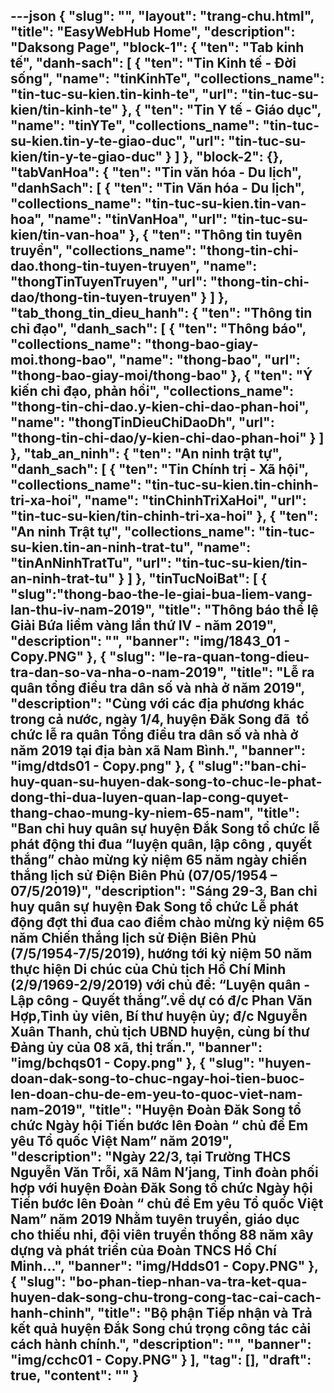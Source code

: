 ---json
{
    "slug": "",
    "layout": "trang-chu.html",
    "title": "EasyWebHub Home",
    "description": "Daksong Page",
    "block-1": {
        "ten": "Tab kinh tế",
        "danh-sach": [
            {
                "ten": "Tin Kinh tế - Đời sống",
                "name": "tinKinhTe",
                "collections_name": "tin-tuc-su-kien.tin-kinh-te",
                "url": "tin-tuc-su-kien/tin-kinh-te"
            },
            {
                "ten": "Tin Y tế - Giáo dục",
                "name": "tinYTe",
                "collections_name": "tin-tuc-su-kien.tin-y-te-giao-duc",
                "url": "tin-tuc-su-kien/tin-y-te-giao-duc"
            }
        ]
    },
    "block-2": {},
    "tabVanHoa": {
        "ten": "Tin văn hóa - Du lịch",
        "danhSach": [
            {
                "ten": "Tin Văn hóa - Du lịch",
                "collections_name": "tin-tuc-su-kien.tin-van-hoa",
                "name": "tinVanHoa",
                "url": "tin-tuc-su-kien/tin-van-hoa"
            },
            {
                "ten": "Thông tin tuyên truyền",
                "collections_name": "thong-tin-chi-dao.thong-tin-tuyen-truyen",
                "name": "thongTinTuyenTruyen",
                "url": "thong-tin-chi-dao/thong-tin-tuyen-truyen"
            }
        ]
    },
    "tab_thong_tin_dieu_hanh": {
        "ten": "Thông tin chỉ đạo",
        "danh_sach": [
            {
                "ten": "Thông báo",
                "collections_name": "thong-bao-giay-moi.thong-bao",
                "name": "thong-bao",
                "url": "thong-bao-giay-moi/thong-bao"
            },
            {
                "ten": "Ý kiến chỉ đạo, phản hồi",
                "collections_name": "thong-tin-chi-dao.y-kien-chi-dao-phan-hoi",
                "name": "thongTinDieuChiDaoDh",
                "url": "thong-tin-chi-dao/y-kien-chi-dao-phan-hoi"
            }
        ]
    },
    "tab_an_ninh": {
        "ten": "An ninh trật tự",
        "danh_sach": [
            {
                "ten": "Tin Chính trị - Xã hội",
                "collections_name": "tin-tuc-su-kien.tin-chinh-tri-xa-hoi",
                "name": "tinChinhTriXaHoi",
                "url": "tin-tuc-su-kien/tin-chinh-tri-xa-hoi"
            },
            {
                "ten": "An ninh Trật tự",
                "collections_name": "tin-tuc-su-kien.tin-an-ninh-trat-tu",
                "name": "tinAnNinhTratTu",
                "url": "tin-tuc-su-kien/tin-an-ninh-trat-tu"
            }
        ]
    },
    "tinTucNoiBat": [
        {
            "slug":"thong-bao-the-le-giai-bua-liem-vang-lan-thu-iv-nam-2019",
            "title": "Thông báo thể lệ Giải Bứa liềm vàng lần thứ IV - năm 2019",
            "description": "",
            "banner": "img/1843_01 - Copy.PNG"
        },
        {
            "slug": "le-ra-quan-tong-dieu-tra-dan-so-va-nha-o-nam-2019",
            "title": "Lễ ra quân tổng điều tra dân số và nhà ở năm 2019",
            "description": "Cùng với các địa phương khác trong cả nước, ngày 1/4, huyện Đăk Song đã  tổ chức lễ ra quân Tổng điều tra dân số và nhà ở năm 2019 tại địa bàn xã Nam Bình.",
            "banner": "img/dtds01 - Copy.png"
        },
        {
            "slug":"ban-chi-huy-quan-su-huyen-dak-song-to-chuc-le-phat-dong-thi-dua-luyen-quan-lap-cong-quyet-thang-chao-mung-ky-niem-65-nam",
            "title": "Ban chỉ huy quân sự huyện Đắk Song tổ chức lễ phát động thi đua “luyện quân, lập công , quyết thắng” chào mừng kỷ niệm 65 năm ngày chiến thắng lịch sử Điện Biên Phủ  (07/05/1954 – 07/5/2019)",
            "description": "Sáng 29-3, Ban chỉ huy quân sự huyện Đak Song tổ chức Lễ phát động đợt thi đua cao điểm chào mừng kỷ niệm 65 năm Chiến thắng lịch sử Điện Biên Phủ (7/5/1954-7/5/2019), hướng tới kỷ niệm 50 năm thực hiện Di chúc của Chủ tịch Hồ Chí Minh (2/9/1969-2/9/2019) với chủ đề: “Luyện quân - Lập công - Quyết thắng”.về dự có đ/c Phan Văn Hợp,Tỉnh ủy viên, Bí thư huyện ủy; đ/c Nguyễn Xuân Thanh, chủ tịch UBND huyện, cùng bí thư Đảng ủy của 08 xã, thị trấn.",
            "banner": "img/bchqs01 - Copy.png"
        },
        {
            "slug": "huyen-doan-dak-song-to-chuc-ngay-hoi-tien-buoc-len-doan-chu-de-em-yeu-to-quoc-viet-nam-nam-2019",
            "title": "Huyện Đoàn Đăk Song tổ chức Ngày hội Tiến bước lên Đoàn “ chủ đề Em yêu Tổ quốc Việt Nam” năm 2019",
            "description": "Ngày 22/3, tại Trường THCS Nguyễn Văn Trỗi, xã Nâm N’jang, Tỉnh đoàn phối hợp với huyện Đoàn Đăk Song tổ chức Ngày hội Tiến bước lên Đoàn “ chủ đề Em yêu Tổ quốc Việt Nam” năm 2019 Nhằm tuyên truyền, giáo dục cho thiếu nhi, đội viên truyền thống 88 năm xây dựng và phát triển của Đoàn TNCS Hồ Chí Minh...",
            "banner": "img/Hdds01 - Copy.PNG"
        },
        {
            "slug": "bo-phan-tiep-nhan-va-tra-ket-qua-huyen-dak-song-chu-trong-cong-tac-cai-cach-hanh-chinh",
            "title": "Bộ phận Tiếp nhận và Trả kết quả huyện Đắk Song chú trọng công tác cải cách hành chính.",
            "description": "",
            "banner": "img/cchc01 - Copy.PNG"
        }
    ],
    "tag": [],
    "draft": true,
    "__content__": ""
}
---
